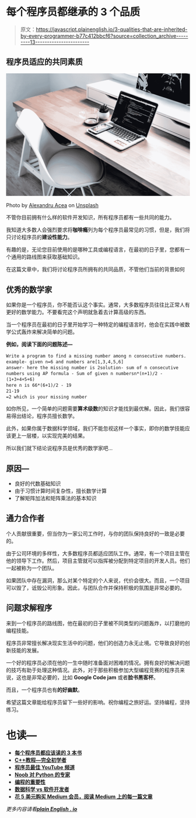 # 每个程序员都继承的 3 个品质

> 原文：<https://javascript.plainenglish.io/3-qualities-that-are-inherited-by-every-programmer-b77c412bbcf6?source=collection_archive---------13----------------------->

## 程序员适应的共同素质

![](img/695a997f6b43426cfe0ffdea4957ac7a.png)

Photo by [Alexandru Acea](https://unsplash.com/@alexacea?utm_source=medium&utm_medium=referral) on [Unsplash](https://unsplash.com?utm_source=medium&utm_medium=referral)

不管你目前拥有什么样的软件开发知识，所有程序员都有一些共同的能力。

我知道大多数人会强烈要求将**咖啡瘾**列为每个程序员最常见的习惯，但是，我们将只讨论程序员的**建设性能力**。

有趣的是，无论您目前使用的是哪种工具或编程语言，在最初的日子里，您都有一个通用的路线图来获取基础知识。

在这篇文章中，我们将讨论程序员所拥有的共同品质，不管他们当前的背景如何

## 优秀的数学家

如果你是一个程序员，你不能否认这个事实。通常，大多数程序员往往比正常人有更好的数学能力。不要看完这个声明就急着去计算高级的东西。

当一个程序员在最初的日子里开始学习一种特定的编程语言时，他会在实践中被数学公式轰炸来解决简单的问题。

**例如，阅读下面的问题陈述—**

```
Write a program to find a missing number among n consecutive numbers. example- given n=6 and numbers are[1,3,4,5,6]
answer- here the missing number is 2solution- sum of n consecutive numbers using AP formula - Sum of given n numbersn*(n+1)/2 - (1+3+4+5+6)
here n is 66*(6+1)/2 - 19
21-19
=2 which is your missing number
```

如你所见，一个简单的问题需要**算术级数**的知识才能找到最优解。因此，我们很容易得出结论，程序员擅长数学。

此外，如果你属于数据科学领域，我们不能忽视这样一个事实，即你的数学技能应该更上一层楼，以实现完美的结果。

所以我们就下结论说程序员是优秀的数学家吧…

## **原因—**

*   良好的代数基础知识
*   由于习惯计算时间复杂性，擅长数学计算
*   了解矩阵加法和矩阵乘法的基本知识

## 通力合作者

个人贡献很重要，但当你为一家公司工作时，与你的团队保持良好的一致是必要的。

由于公司环境的多样性，大多数程序员都适应团队工作。通常，有一个项目主管在他的领导下工作。然后，项目主管就可以指挥被分配到特定项目的开发人员。他们一起被称为一个团队。

如果团队中存在漏洞，那么对某个特定的个人来说，代价会很大。而且，一个项目可以毁了，诋毁公司形象。因此，与团队合作并保持积极的氛围是非常必要的。

## 问题求解程序

来到一个程序员的路线图，他在最初的日子里被不同类型的问题轰炸，以打磨他的编程技能。

程序员非常擅长解决现实生活中的问题，他们的创造力永无止境。它导致良好的创新技能的发展。

一个好的程序员必须在他的一生中随时准备面对困难的情况。拥有良好的解决问题的技巧有助于处理这种情况。此外，对于那些积极参加大型编程竞赛的程序员来说，这也是非常必要的，比如 **Google Code jam** 或者**脸书黑客杯**。

而且，一个程序员也有**的好幽默**。

希望这篇文章能给程序员留下一些好的影响。祝你编程之旅好运。坚持编程，坚持练习。

# 也读—

*   [**每个程序员都应该读的 3 本书**](/3-books-every-programmer-should-read-97ac12422cfb)
*   [**C++教程—完全初学者**](https://blog.devgenius.io/c-tutorial-for-complete-beginners-3d090ca8dd5f)
*   [**程序员最佳 YouTube 频道**](/3-youtube-channels-every-programmer-should-follow-66952f1f24e4)
*   [**Noob 对 Python 的专家**](https://blog.devgenius.io/how-i-went-from-noob-to-expert-in-python-programming-8c4e141a0be1)
*   [**编程的重要性**](/everyone-should-learn-programming-in-the-same-way-as-reading-and-writing-89fb8ed77eb1)
*   [**数据科学 vs 软件开发者**](https://blog.devgenius.io/will-data-science-replace-software-developers-9eee00a6ebd6)
*   [**花 5 美元购买 Medium 会员，阅读 Medium 上的每一篇文章**](https://aniketz.medium.com/membership)

*更多内容请看*[***plain English . io***](http://plainenglish.io)